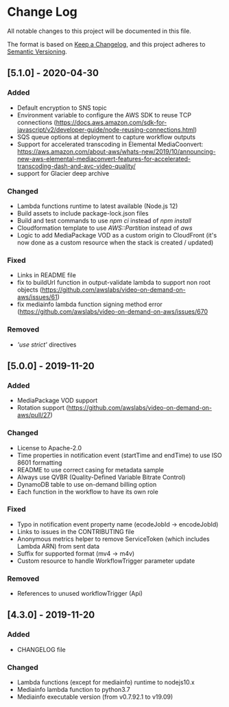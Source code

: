 # Change Log
All notable changes to this project will be documented in this file.

The format is based on [Keep a Changelog](https://keepachangelog.com/en/1.0.0/),
and this project adheres to [Semantic Versioning](https://semver.org/spec/v2.0.0.html).


## [5.1.0] - 2020-04-30
### Added
- Default encryption to SNS topic
- Environment variable to configure the AWS SDK to reuse TCP connections (https://docs.aws.amazon.com/sdk-for-javascript/v2/developer-guide/node-reusing-connections.html)
- SQS queue options at deployment to capture workflow outputs
- Support for accelerated transcoding in Elemental MediaCoonvert: https://aws.amazon.com/about-aws/whats-new/2019/10/announcing-new-aws-elemental-mediaconvert-features-for-accelerated-transcoding-dash-and-avc-video-quality/
- support for Glacier deep archive

### Changed
- Lambda functions runtime to latest available (Node.js 12)
- Build assets to include package-lock.json files
- Build and test commands to use _npm ci_ instead of _npm install_
- Cloudformation template to use _AWS::Partition_ instead of _aws_
- Logic to add MediaPackage VOD as a custom origin to CloudFront (it's now done as a custom resource when the stack is created / updated)

### Fixed
- Links in README file
- fix to buildUrl function in output-validate lambda to support non root objects (https://github.com/awslabs/video-on-demand-on-aws/issues/61)
- fix mediainfo lambda function signing method error (https://github.com/awslabs/video-on-demand-on-aws/issues/670

### Removed
- _'use strict'_ directives

## [5.0.0] - 2019-11-20
### Added
- MediaPackage VOD support
- Rotation support (https://github.com/awslabs/video-on-demand-on-aws/pull/27)

### Changed
- License to Apache-2.0
- Time properties in notification event (startTime and endTime) to use ISO 8601 formatting
- README to use correct casing for metadata sample
- Always use QVBR (Quality-Defined Variable Bitrate Control)
- DynamoDB table to use on-demand billing option
- Each function in the workflow to have its own role

### Fixed
- Typo in notification event property name (ecodeJobId -> encodeJobId)
- Links to issues in the CONTRIBUTING file
- Anonymous metrics helper to remove ServiceToken (which includes Lambda ARN) from sent data
- Suffix for supported format (mv4 -> m4v)
- Custom resource to handle WorkflowTrigger parameter update

### Removed
- References to unused workflowTrigger (Api)

## [4.3.0] - 2019-11-20
### Added
- CHANGELOG file

### Changed
- Lambda functions (except for mediainfo) runtime to nodejs10.x
- Mediainfo lambda function to python3.7
- Mediainfo executable version (from v0.7.92.1 to v19.09)

